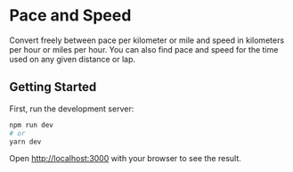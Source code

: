 # Pace and Speed

Convert freely between pace per kilometer or mile and speed in kilometers per hour or miles per hour. You
can also find pace and speed for the time used on any given distance or lap. 

## Getting Started

First, run the development server:

```bash
npm run dev
# or
yarn dev
```

Open [http://localhost:3000](http://localhost:3000) with your browser to see the result.

